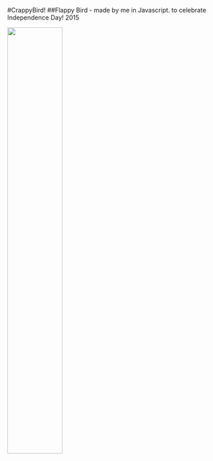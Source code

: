 #CrappyBird! 
##Flappy Bird - made by me in Javascript. to celebrate Independence Day! 2015


<img src="https://dl.dropboxusercontent.com/u/79106337/crappybird.gif" width="50%"></img>
